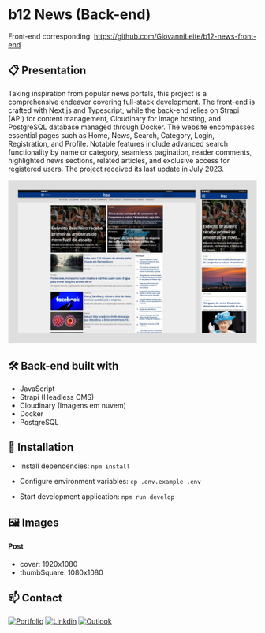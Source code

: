 # b12 News (Back-end)

Front-end corresponding: https://github.com/GiovanniLeite/b12-news-front-end

## 📋 Presentation

Taking inspiration from popular news portals, this project is a comprehensive endeavor covering full-stack development. The front-end is crafted with Next.js and Typescript, while the back-end relies on Strapi (API) for content management, Cloudinary for image hosting, and PostgreSQL database managed through Docker. The website encompasses essential pages such as Home, News, Search, Category, Login, Registration, and Profile. Notable features include advanced search functionality by name or category, seamless pagination, reader comments, highlighted news sections, related articles, and exclusive access for registered users. The project received its last update in July 2023.

![Preview](b12-preview.png)

## 🛠️ Back-end built with
- JavaScript
- Strapi (Headless CMS)
- Cloudinary (Imagens em nuvem)
- Docker
- PostgreSQL

## 🔧 Installation

- Install dependencies: `npm install`

- Configure environment variables: `cp .env.example .env`

- Start development application: `npm run develop`

## 🖼️ Images
#### Post
- cover: 1920x1080
- thumbSquare: 1080x1080

## 📫 Contact

[![Portfolio](https://img.shields.io/badge/website-000000?style=for-the-badge&logo=About.me&logoColor=white)](https://www.giovannileite.com)
[![Linkdin](https://img.shields.io/badge/LinkedIn-0077B5?style=for-the-badge&logo=linkedin&logoColor=white)](https://www.linkedin.com/in/giovanni-leite-dev/)
[![Outlook](https://img.shields.io/badge/Microsoft_Outlook-0078D4?style=for-the-badge&logo=microsoft-outlook&logoColor=white)](mailto:giovanni.m.leite@outlook.com?subject=[GitHub]%20Contact)
